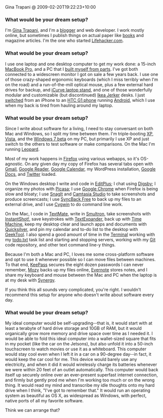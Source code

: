 Gina Trapani @ 2009-02-20T19:22:23+10:00

### What would be your dream setup?

I'm [Gina Trapani](http://ginatrapani.org "Gina's own site."), and I'm a [blogger](http://smarterware.org "Smart software.") and web developer. I work mostly online, but sometimes I publish things on actual paper like [books](http://lifehackerbook.com "The Lifehacker book.") and magazine articles. I'm the one who started [Lifehacker.com](http://lifehacker.com "Lifehacker.").

### What would be your dream setup?

I use one laptop and one desktop computer to get my work done: a 15-inch [MacBook Pro][macbook-pro], and a PC that I [built myself from parts](http://lifehacker.com/5151369/the-first+timers-guide-to-building-a-computer-from-scratch "Lifehacker article on building a PC from scratch."). I've got both connected to a widescreen monitor I got on sale a few years back. I use one of those crazy-shaped ergonomic keyboards (which I miss terribly when I'm on the road) and a run-of-the-mill optical mouse, plus a few external hard drives for backup, and [iCurve laptop stand][icurve], and one of those wonderfully modular and customizable (but discontinued) [Ikea Jerker](http://adam.pra.to/content/jerker/ "A fansite for the Jerker.") desks. I just [switched](http://smarterware.org/184/why-i-switched-to-android-from-the-iphone "Why Gina switched to an Android.") from an iPhone to an [HTC G1 phone][g1] running [Android][], which I use when my back is tired from hauling around my laptop.

### What would be your dream setup?

Since I write about software for a living, I need to stay conversant on both Mac and Windows, so I split my time between them. I'm triple-booting [XP][windows-xp], [Vista][windows-vista], and the [Windows 7 beta][windows-7] on my PC, but primarily I use XP and just switch to the others to test software or make comparisons. On the Mac I'm running [Leopard][leopard].

Most of my work happens in [Firefox][] using various webapps, so it's OS-agnostic. On any given day my copy of Firefox has several tabs open with [Gmail][], [Google Reader][google-reader], [Google Calendar][google-calendar], my WordPress installation, [Google Docs][google-docs], and [Twitter][] loaded. 

On the Windows desktop I write and code in [EditPlus][editplus]; I chat using [Digsby][]; I organize my photos with [Picasa][]; I use [Google Chrome][chrome] when Firefox is being slow and bloaty; I use [SnagIt][] and [Camtasia Studio][camtasia] to take screenshots and produce screencasts; I use [SyncBack Free][syncback] to back up my files to an external drive, and I use [Cygwin][] to do command line work.

On the Mac, I code in [TextMate][], write in [Smultron][], take screenshots with [InstantShot!][instantshot], save keystrokes with [TextExpander][], back up with [Time Machine][time-machine], keep my desktop clear and launch apps and documents with [Quicksilver][], and pin my calendar and to-do list to the desktop with [GeekTool][]. I also spend a good amount of time in the [Terminal][] working with my [todo.txt][todo.sh] task list and starting and stopping servers, working with my [Git][] code repository, and other text command line-y things.

Because I'm both a Mac and PC, I loves me some cross-platform software and opt to use it whenever possible so I can move files between machines. To that end, [KeePass][] secures the eight dozen passwords I can never remember, [Mozy][] backs up my files online, [Evernote][] stores notes, and I share my keyboard and mouse between the Mac and PC when the laptop is at my desk with [Synergy][].

If you think this all sounds very complicated, you're right. I wouldn't recommend this setup for anyone who doesn't write about software every day.

### What would be your dream setup?

My ideal computer would be self-upgrading--that is, it would start with at least a terabyte of hard drive storage and 10GB of RAM, but it would organically grow more memory and drive space over time as I needed it. I would be able to fold this ideal computer into a wallet-sized square that fits in my pocket (like the car on the Jetsons), but also unfold it into a 50-inch touchscreen to watch movies or use it as a whiteboard. This computer would stay cool even when I left it in a car on a 90-degree day--in fact, it would keep the car cool for me. This device would barely use any electricity, and when it did it would wirelessly charge its batteries whenever we were within 20 feet of an outlet automatically. This computer would back itself up securely online over an ever-present superfast internet connection, and firmly but gently prod me when I'm working too much or on the wrong thing. It would read my mind and transcribe my idle thoughts onto my hard drive when I think, "I've got to remember that." It would run an operating system as beautiful as OS X, as widespread as Windows, with perfect, native ports of all my favorite software. 

Think we can arrange that?

[macbook-pro]: http://www.apple.com/macbookpro/ "The popular Intel-based Mac laptop."
[icurve]: http://griffintechnology.com/products/icurve/ "A laptop stand."
[g1]: http://www.htc.com/www/product/g1/overview.html "The first Google Android phone."
[android]: http://code.google.com/android/ "A mobile phone platform."
[windows-xp]: http://microsoft.com/windows/windows-xp/ "An operating system for x86 computers."
[windows-vista]: http://microsoft.com/windows/windows-vista/ "A somewhat unpopular OS for x86 computers."
[windows-7]: http://microsoft.com/windows/windows-7/ "The upcoming revision of Windows."
[leopard]: http://www.apple.com/macosx/ "Version 10.5 of the operating system for the Mac."
[firefox]: http://mozilla.com/firefox/ "The very popular open source web browser."
[gmail]: http://mail.google.com/ "Web-based email."
[google-reader]: http://reader.google.com/ "A web-based feed reader."
[google-calendar]: http://calendar.google.com/ "A web-based calendar client."
[google-docs]: http://docs.google.com "A web-based office suite."
[twitter]: http://twitter.com/ "An online micro-blogging platform."
[editplus]: http://www.editplus.com/ "A text editor for Windows."
[digsby]: http://digsby.com/ "An IM, email and social network client."
[picasa]: http://picasa.google.com/ "A photo client and web service."
[chrome]: http://google.com/chrome "A WebKit-based browser, where each tab runs in its own thread."
[snagit]: http://techsmith.com/screen-capture.asp "Screen capturing software."
[camtasia]: http://techsmith.com/camtasia.asp "Screencasting software."
[syncback]: http://2brightsparks.com/freeware/freeware-hub.html "Free backup software."
[cygwin]: http://www.cygwin.com/ "A Linux-like environment for Windows."
[textmate]: http://macromates.com/ "A very popular text editor for the Mac."
[smultron]: http://tuppis.com/smultron/ "A freeware text editor for the Mac."
[instantshot]: http://projects.digitalwaters.net/index.php?q=instantshot "Screen capture software for the Mac."
[textexpander]: http://smileonmymac.com/TextExpander/ "A Mac app for adding custom abbreviations for often-used text."
[time-machine]: http://www.apple.com/macosx/features/timemachine.html "Backup software for the masses, included with Mac OS X 10.5."
[quicksilver]: http://code.google.com/p/blacktree-alchemy/ "The ultimate data manipulator/launcher for the Mac."
[geektool]: http://projects.tynsoe.org/en/geektool/ "A Mac prefpane to show logs, scripts or images right on the desktop."
[terminal]: http://www.apple.com/macosx/technology/unix.html "The console application for OS X."
[todo.sh]: http://ginatrapani.github.com/todo.txt-cli/ "A command-line interface for your todo.txt file."
[git]: http://git-scm.com/ "A version control system."
[keepass]: http://keepass.info/ "A free, open source password manager."
[mozy]: http://mozy.com/ "An online backup solution."
[evernote]: http://evernote.com/ "Online software for capturing notes."
[synergy]: http://synergy2.sourceforge.net/ "Software to share a single keyboard and mouse between multiple computers."
